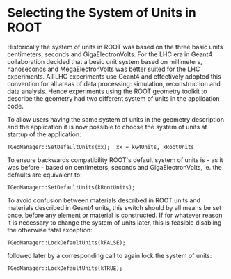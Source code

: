 # Selecting the System of Units in ROOT #

Historically the system of units in ROOT was based on the three basic units
centimeters, seconds and GigaElectronVolts. 
For the LHC era in Geant4 collaboration decided that a besic unit system based
on millimeters, nanoseconds and MegaElectronVolts was better suited for the LHC
experiments. All LHC experiments use Geant4 and effectively adopted this
convention for all areas of data processing: simulation, reconstruction and
data analysis. Hence experiments using the ROOT geometry toolkit to describe
the geometry had two different system of units in the application code.

To allow users having the same system of units in the geometry description and the
application it is now possible to choose the system of units at startup of the
application:

``` {.cpp}
TGeoManager::SetDefaultUnits(xx);  xx = kG4Units, kRootUnits
```

To ensure backwards compatibility ROOT's default system of units is - as it was before -
based on centimeters, seconds and GigaElectronVolts, ie. the defaults are equivalent to:

``` {.cpp}
TGeoManager::SetDefaultUnits(kRootUnits);
```

To avoid confusion between materials described in ROOT units and materials described
in Geant4 units, this switch should by all means be set once, before any element or
material is constructed. If for whatever reason it is necessary to change the
system of units later, this is feasible disabling the otherwise fatal exception:

``` {.cpp}
TGeoManager::LockDefaultUnits(kFALSE);
```

followed later by a corresponding call to again lock the system of units:

``` {.cpp}
TGeoManager::LockDefaultUnits(kTRUE);
```
